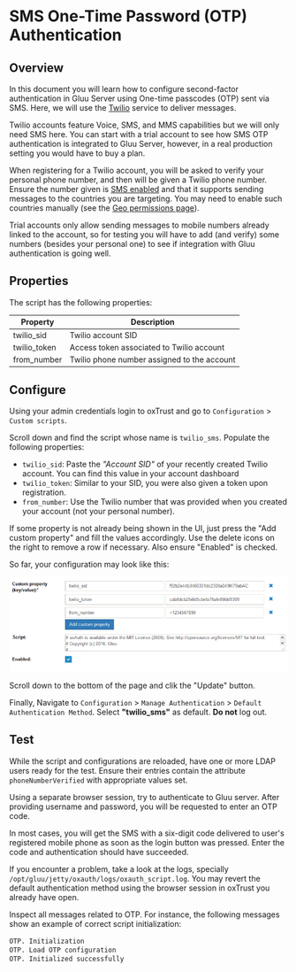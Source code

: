 # SMS One-Time Password (OTP) Authentication

## Overview
In this document you will learn how to configure second-factor authentication in Gluu Server using One-time passcodes (OTP) sent via SMS. Here, we will use the [Twilio](https://www.twilio.com) service to deliver messages.

Twilio accounts feature Voice, SMS, and MMS capabilities but we will only need SMS here. You can start with a trial account to see how SMS OTP authentication is integrated to Gluu Server, however, in a real production setting you would have to buy a plan.

When registering for a Twilio account, you will be asked to verify your personal phone number, and then will be given a Twilio phone number. Ensure the number given is [SMS enabled](https://support.twilio.com/hc/en-us/articles/223183068-Twilio-international-phone-number-availability-and-their-capabilities) and that it supports sending messages to the countries you are targeting. You may need to enable such countries manually (see the [Geo permissions page](https://www.twilio.com/console/sms/settings/geo-permissions)).

Trial accounts only allow sending messages to mobile numbers already linked to the account, so for testing you will have to add (and verify) some numbers (besides your personal one) to see if integration with Gluu authentication is going well.

## Properties

The script has the following properties:

|	Property	|	Description		|
|-----------------------|-------------------------------|
|twilio_sid		|Twilio account SID		|
|twilio_token		|Access token associated to Twilio account|
|from_number            |Twilio phone number assigned to the account|


## Configure

Using your admin credentials login to oxTrust and go to `Configuration` > `Custom scripts`. 

Scroll down and find the script whose name is `twilio_sms`. Populate the following properties:
* `twilio_sid`: Paste the *"Account SID"* of your recently created Twilio account. You can find this value in your account dashboard
* `twilio_token`: Similar to your SID, you were also given a token upon registration.
* `from_number`: Use the Twilio number that was provided when you created your account (not your personal number).

If some property is not already being shown in the UI, just press the "Add custom property" and fill the values accordingly. Use the delete icons on the right to remove a row if necessary. Also ensure "Enabled" is checked.

So far, your configuration may look like this:

![twilio properties](../img/admin-guide/multi-factor/twilio_properties.png)

Scroll down to the bottom of the page and clik the "Update" button.

Finally, Navigate to `Configuration` > `Manage Authentication` > `Default Authentication Method`. Select **"twilio_sms"** as default. **Do not** log out.

## Test

While the script and configurations are reloaded, have one or more LDAP users ready for the test. Ensure their entries contain the attribute `phoneNumberVerified` with appropriate values set.

Using a separate browser session, try to authenticate to Gluu server. After providing username and password, you will be requested to enter an OTP code. 

In most cases, you will get the SMS with a six-digit code delivered to user's registered mobile phone as soon as the login button was pressed. Enter the code and authentication should have succeeded.

If you encounter a problem, take a look at the logs, specially `/opt/gluu/jetty/oxauth/logs/oxauth_script.log`. You may revert the default authentication method using the browser session in oxTrust you already have open.

Inspect all messages related to OTP. For instance, the following messages show an example of correct script initialization:

```
OTP. Initialization
OTP. Load OTP configuration
OTP. Initialized successfully
```
